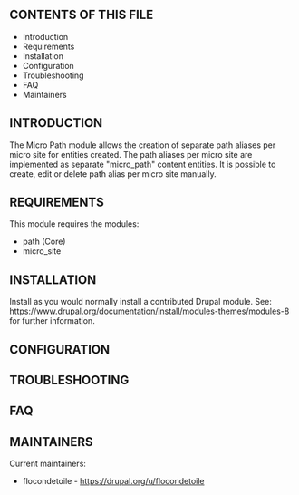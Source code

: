 CONTENTS OF THIS FILE
---------------------

 * Introduction
 * Requirements
 * Installation
 * Configuration
 * Troubleshooting
 * FAQ
 * Maintainers

INTRODUCTION
------------

The Micro Path module allows the creation of separate path aliases per micro
site for entities created. 
The path aliases per micro site are implemented as separate "micro_path" content
entities. It is possible to create, edit or delete path alias per micro site
manually.

REQUIREMENTS
------------

This module requires the modules:
  * path (Core)
  * micro_site

INSTALLATION
------------
Install as you would normally install a contributed Drupal module. See:
https://www.drupal.org/documentation/install/modules-themes/modules-8
for further information.


CONFIGURATION
-------------


TROUBLESHOOTING
---------------


FAQ
---


MAINTAINERS
-----------

Current maintainers:
 * flocondetoile - https://drupal.org/u/flocondetoile
